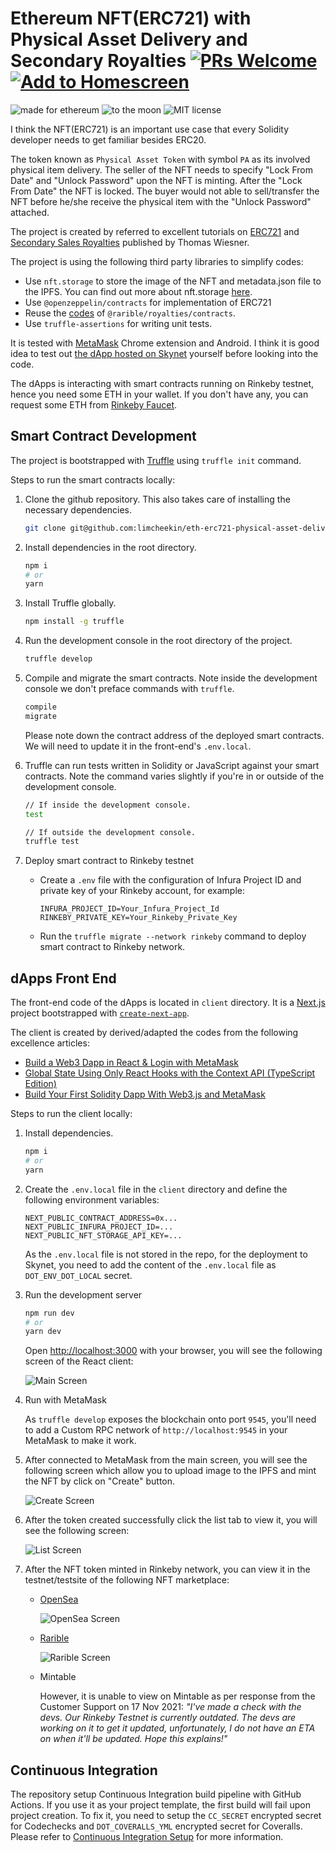 # Ethereum NFT(ERC721) with Physical Asset Delivery and Secondary Royalties [![PRs Welcome](https://img.shields.io/badge/PRs-welcome-brightgreen.svg?style=flat-square)](http://makeapullrequest.com) [![Add to Homescreen](https://img.shields.io/badge/Skynet-Add%20To%20Homescreen-00c65e?logo=skynet&labelColor=0d0d0d)](https://homescreen.hns.siasky.net/#/skylink/AQCYCUhVSrL7ZH_ytcnGvfWW4IifSlgCo_J6a6iNicQDeQ)

<p>
  <img alt="made for ethereum" src="https://img.shields.io/badge/made_for-ethereum-771ea5.svg">
  <img alt="to the moon" src="https://img.shields.io/badge/to_the-moon-fab127.svg">
  <img alt="MIT license" src="https://img.shields.io/badge/license-MIT-blue.svg">
</p>

I think the NFT(ERC721) is an important use case that every Solidity developer needs to get familiar besides ERC20. 

The token known as `Physical Asset Token` with symbol `PA` as its involved physical item delivery. The seller of the NFT needs to specify "Lock From Date" and "Unlock Password" upon the NFT is minting. After the "Lock From Date" the NFT is locked. The buyer would not able to sell/transfer the NFT before he/she receive the physical item with the "Unlock Password" attached.

The project is created by referred to excellent tutorials on [ERC721](https://ethereum-blockchain-developer.com/120-erc721-supply-chain-aisthisi/00-aisthisi-project-overview/) and [Secondary Sales Royalties](https://ethereum-blockchain-developer.com/121-erc721-secondary-sales-royalties-erc2981/00-overview/) published by Thomas Wiesner.

The project is using the following third party libraries to simplify codes:
- Use `nft.storage` to store the image of the NFT and metadata.json file to the IPFS. You can find out more about nft.storage [here](https://nft.storage/).
- Use `@openzeppelin/contracts` for implementation of ERC721
- Reuse the [codes](https://github.com/rarible/protocol-contracts/tree/master/royalties/contracts) of `@rarible/royalties/contracts`.
- Use `truffle-assertions` for writing unit tests.

It is tested with [MetaMask](https://metamask.io/) Chrome extension and Android. I think it is good idea to test out [the dApp hosted on Skynet](https://0409g2a8al5b5ur4fvpbbie6nnqpdo48jt55g0l3u9t6na4dh7206u8.siasky.net/) yourself before looking into the code.

The dApps is interacting with smart contracts running on Rinkeby testnet, hence you need some ETH in your wallet. If you don't have any, you can request some ETH from [Rinkeby Faucet](https://faucet.rinkeby.io/). 


## Smart Contract Development
The project is bootstrapped with [Truffle](https://www.trufflesuite.com/truffle) using `truffle init` command.

Steps to run the smart contracts locally:
1. Clone the github repository. This also takes care of installing the necessary dependencies.
    ```bash
    git clone git@github.com:limcheekin/eth-erc721-physical-asset-delivery.git
    ```

2. Install dependencies in the root directory.
    ```bash
    npm i
    # or
    yarn
    ```

3. Install Truffle globally.
    ```bash
    npm install -g truffle
    ```

4. Run the development console in the root directory of the project.
    ```bash
    truffle develop
    ```

5. Compile and migrate the smart contracts. Note inside the development console we don't preface commands with `truffle`.
    ```bash
    compile
    migrate
    ```
    Please note down the contract address of the deployed smart contracts. We will need to update it in the front-end's `.env.local`.

6. Truffle can run tests written in Solidity or JavaScript against your smart contracts. Note the command varies slightly if you're in or outside of the development console.
    ```bash
    // If inside the development console.
    test

    // If outside the development console.
    truffle test
    ```

7. Deploy smart contract to Rinkeby testnet
    - Create a `.env` file with the configuration of Infura Project ID and private key of your Rinkeby account, for example:
        ```
        INFURA_PROJECT_ID=Your_Infura_Project_Id
        RINKEBY_PRIVATE_KEY=Your_Rinkeby_Private_Key
        ```

    - Run the `truffle migrate --network rinkeby` command to deploy smart contract to Rinkeby network.


## dApps Front End
The front-end code of the dApps is located in `client` directory. It is a [Next.js](https://nextjs.org/) project bootstrapped with [`create-next-app`](https://github.com/vercel/next.js/tree/canary/packages/create-next-app).

The client is created by derived/adapted the codes from the following excellence articles:
- [Build a Web3 Dapp in React & Login with MetaMask](https://dev.to/jacobedawson/build-a-web3-dapp-in-react-login-with-metamask-4chp)
- [Global State Using Only React Hooks with the Context API (TypeScript Edition)](https://javascript.plainenglish.io/global-state-using-only-react-hooks-with-the-context-api-typescript-edition-ada822fc282c)
- [Build Your First Solidity Dapp With Web3.js and MetaMask](http://blog.adnansiddiqi.me/build-your-first-solidity-dapp-with-web3-js-and-metamask/)

Steps to run the client locally:
1. Install dependencies.
    ```bash
    npm i
    # or
    yarn
    ```

2. Create the `.env.local` file in the `client` directory and define the following environment variables:
    ```
    NEXT_PUBLIC_CONTRACT_ADDRESS=0x...
    NEXT_PUBLIC_INFURA_PROJECT_ID=...
    NEXT_PUBLIC_NFT_STORAGE_API_KEY=...
    ```
   As the `.env.local` file is not stored in the repo, for the deployment to Skynet, you need to add the content of the `.env.local` file as `DOT_ENV_DOT_LOCAL` secret.

3. Run the development server
    ```bash
    npm run dev
    # or
    yarn dev
    ```
    Open [http://localhost:3000](http://localhost:3000) with your browser, you will see the following screen of the React client:
    
    ![Main Screen](https://github.com/limcheekin/eth-erc721-physical-asset-delivery/raw/master/doc/images/main.png "Main Screen")

4. Run with MetaMask
    
    As `truffle develop` exposes the blockchain onto port `9545`, you'll need to add a Custom RPC network of `http://localhost:9545` in your MetaMask to make it work.

5. After connected to MetaMask from the main screen, you will see the following screen which allow you to upload image to the IPFS and mint the NFT by click on "Create" button.

    ![Create Screen](https://github.com/limcheekin/eth-erc721-physical-asset-delivery/raw/master/doc/images/create.png "Create Screen") 

6. After the token created successfully click the list tab to view it, you will see the following screen:

    ![List Screen](https://github.com/limcheekin/eth-erc721-physical-asset-delivery/raw/master/doc/images/list.png "List Screen")

7. After the NFT token minted in Rinkeby network, you can view it in the testnet/testsite of the following NFT marketplace:
    - [OpenSea](https://testnets.opensea.io/assets/0x4e1e053c2515b20ddd66418de11f283bfc7e745a/0)
      
        ![OpenSea Screen](https://github.com/limcheekin/eth-erc721-physical-asset-delivery/raw/master/doc/images/opensea.png "OpenSea Screen")

    - [Rarible](https://rinkeby.rarible.com/token/0x4e1e053c2515b20ddd66418de11f283bfc7e745a:0)

        ![Rarible Screen](https://github.com/limcheekin/eth-erc721-physical-asset-delivery/raw/master/doc/images/rarible.png "Rarible Screen")    

    - Mintable

        However, it is unable to view on Mintable as per response from the Customer Support on 17 Nov 2021: _"I've made a check with the devs. Our Rinkeby Testnet is currently outdated. The devs are working on it to get it updated, unfortunately, I do not have an ETA on when it'll be updated. Hope this explains!"_

## Continuous Integration
The repository setup Continuous Integration build pipeline with GitHub Actions. If you use it as your project template, the first build will fail upon project creation. To fix it, you need to setup the `CC_SECRET` encrypted secret for Codechecks and `DOT_COVERALLS_YML` encrypted secret for Coveralls. Please refer to [Continuous Integration Setup](doc/ContinuousIntegrationSetup.md) for more information.